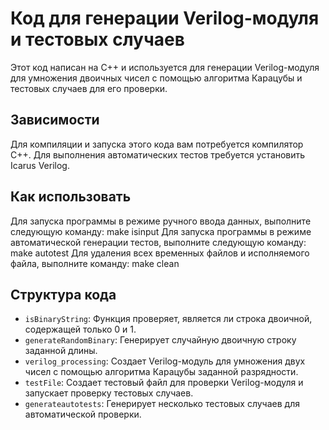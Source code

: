 # Код для генерации Verilog-модуля и тестовых случаев

Этот код написан на C++ и используется для генерации Verilog-модуля для умножения двоичных чисел с помощью алгоритма Карацубы и тестовых случаев для его проверки. 

## Зависимости

Для компиляции и запуска этого кода вам потребуется компилятор C++.
Для выполнения автоматических тестов требуется установить Icarus Verilog. 

## Как использовать
Для запуска программы в режиме ручного ввода данных, выполните следующую команду:
    make isinput
Для запуска программы в режиме автоматической генерации тестов, выполните следующую команду:
    make autotest
Для удаления всех временных файлов и исполняемого файла, выполните команду:
    make clean

## Структура кода

- `isBinaryString`: Функция проверяет, является ли строка двоичной, содержащей только 0 и 1.
- `generateRandomBinary`: Генерирует случайную двоичную строку заданной длины.
- `verilog_processing`: Создает Verilog-модуль для умножения двух чисел с помощью алгоритма Карацубы заданной разрядности.
- `testFile`: Создает тестовый файл для проверки Verilog-модуля и запускает проверку тестовых случаев.
- `generateautotests`: Генерирует несколько тестовых случаев для автоматической проверки.

